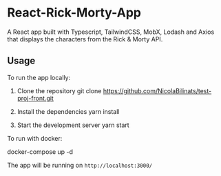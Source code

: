 # React-Rick-Morty-App

A React app built with Typescript, TailwindCSS, MobX, Lodash and Axios that displays the characters from the Rick & Morty API.

## Usage

To run the app locally:

1. Clone the repository
   git clone https://github.com/NicolaBilinats/test-proj-front.git

2. Install the dependencies
   yarn install

3. Start the development server
   yarn start

To run with docker:

   docker-compose up -d

The app will be running on `http://localhost:3000/`

